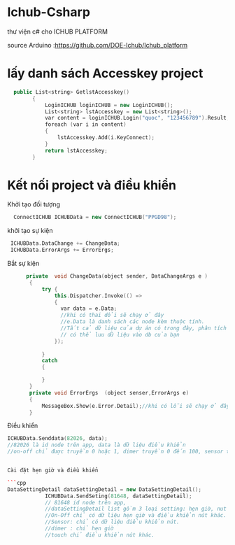 # Ichub-Csharp
thư viện c# cho ICHUB PLATFORM

source Arduino :https://github.com/DOE-Ichub/Ichub_platform

# lấy danh sách Accesskey project
```cpp
  public List<string> GetlstAccesskey()
        {
            LoginICHUB loginICHUB = new LoginICHUB();
            List<string> lstAccesskey = new List<string>();
            var content = loginICHUB.Login("quoc", "123456789").Result;
            foreach (var i in content)
            {
                lstAccesskey.Add(i.KeyConnect);
            }
            return lstAccesskey;
        }
```
# Kết nối project và điều khiển
Khởi tạo đối tượng 
```cpp
  ConnectICHUB ICHUBData = new ConnectICHUB("PPGD98"); 
```
khởi tạo sự kiện
```cpp
 ICHUBData.DataChange += ChangeData;
 ICHUBData.ErrorArgs += ErrorErgs;
 ```
 Bắt sự kiện
 ```cpp
       private  void ChangeData(object sender, DataChangeArgs e )
        {
            try {
                this.Dispatcher.Invoke(() =>
                {
                  var data = e.Data;
                  //khi có thai dổi sẽ chạy ở đây
                  //e.Data là danh sách các node kèm thuộc tính.
                  //Tất cả dữ liệu của dự án có trong đây, phân tích ra và  đưa vào frontend
                  // có thể luu dữ liệu vào db của bạn
                });
                
            }
            catch
            {

            }
        }
        private void ErrorErgs  (object senser,ErrorArgs e)
        {
            MessageBox.Show(e.Error.Detail);//khi có lỗi sẽ chạy ở đây
        }
```
        
        
Điều khiển
```cpp
ICHUBData.Senddata(82026, data);
//82026 là id node trên app, data là dữ liệu điều khiển 
//on-off chỉ được truyền 0 hoặc 1, dimer truyền 0 đến 100, sensor truyền số nguyên 


Cài đặt hẹn giờ và điều khiển

```cpp
DataSettingDetail dataSettingDetail = new DataSettingDetail();
            ICHUBData.SendSeting(81648, dataSettingDetail); 
            // 81648 id node trên app,
            //dataSettingDetail list gồm 3 loại setting: hẹn giờ, nut điều khiển nút, sensor điều khiển nút.
            //On-Off chỉ có dữ liệu hẹn giờ và điều khiển nút khác.
            //Sensor: chỉ có dữ liệu điều khiển nút.
            //dimer : chỉ hẹn giờ
            //touch chỉ điều khiển nút khác.
